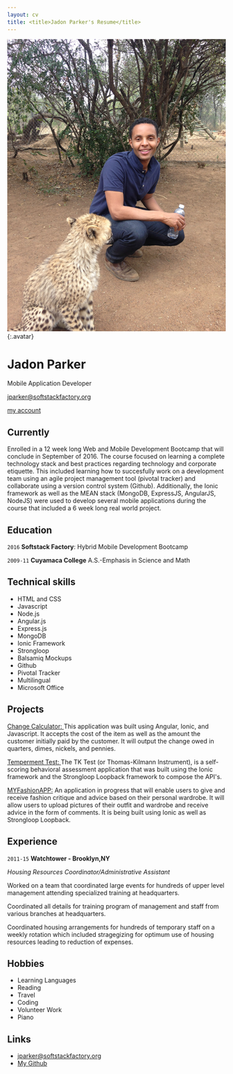 ```yaml
---
layout: cv
title: <title>Jadon Parker's Resume</title>
---
```


![Jadon](./media/22.png){:.avatar}

# Jadon Parker 
Mobile Application Developer

<div id="webaddress">
<a href="mailto:">jparker@softstackfactory.org</a>

<i class="fa fa-github"></i> <a href="https://github.com/jparkerssf">my account</a>


</div>


## Currently

Enrolled in a 12 week long Web and Mobile Development Bootcamp that will conclude in September of 2016.  The course focused on learning a complete technology stack and best practices regarding technology and corporate etiquette. This included learning how to succesfully work on a development team using an agile project management tool (pivotal tracker) and collaborate using a version control system (Github).
Additionally, the Ionic framework as well as the  MEAN stack (MongoDB, ExpressJS, AngularJS, NodeJS) were used to develop several mobile applications during the course that included a 6 week long real world project.


## Education

`2016`
__Softstack Factory__: Hybrid Mobile Development Bootcamp

`2009-11`
__Cuyamaca College__ A.S.-Emphasis in Science and Math

## Technical skills

* HTML and CSS
* Javascript
* Node.js
* Angular.js
* Express.js
* MongoDB
* Ionic Framework
* Strongloop
* Balsamiq Mockups
* Github
* Pivotal Tracker
* Multilingual
* Microsoft Office
 
## Projects

<a href= "http://codepen.io/jadtheparker/pen/wWWRBK">Change Calculator: </a> This application was built using Angular, Ionic, and Javascript. It accepts the cost of the item as well as the amount the customer initially paid by the customer. It will output the change owed in quarters, dimes, nickels, and pennies. 



<a href="https://github.com/jparkerssf/ionicapp2">Temperment Test: </a> The TK Test (or Thomas-Kilmann Instrument), is a self-scoring behavioral assessment application that was built using the Ionic framework and the Strongloop Loopback framework to compose the API's.



<a href="https://github.com/jparkerssf/fashionApp">MYFashionAPP:</a>  An application in progress that will enable users to give and  receive fashion critique and advice based on their personal wardrobe. It will allow users to upload pictures of their outfit and wardrobe and receive advice in the form of comments. It is being built using Ionic as well as Strongloop Loopback. 

## Experience

`2011-15`
__Watchtower - Brooklyn,NY__

*Housing Resources Coordinator/Administrative Assistant*

Worked on a team that coordinated large events for hundreds of upper level management attending specialized training at headquarters.

Coordinated all details for training program of management and staff from various branches at headquarters. 

Coordinated housing arrangements for hundreds of temporary staff on a weekly rotation which included stragegizing for optimum use of housing resources leading to  reduction of expenses.



## Hobbies

* Learning Languages
* Reading
* Travel
* Coding
* Volunteer Work
* Piano

## Links

* <i class="fa fa-envelope"></i> <a href="mailto:">jparker@softstackfactory.org</a><br />
* <i class="fa fa-github"></i> <a href="https://github.com/jparkerssf">My Github</a><br />


